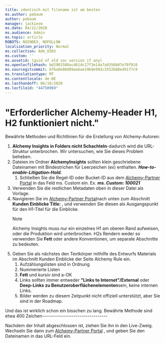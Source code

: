 ```yaml
---
title: identisch mit filename ist am besten
ms.author: pebaum
author: pebaum
manager: jackiesm
ms.date: 04/21/2020
ms.audience: Admin
ms.topic: article
ROBOTS: NOINDEX, NOFOLLOW
localization_priority: Normal
ms.collection: Adm_O365
ms.custom: ''
ms.assetid: (guid of old soc version if any)
ms.openlocfilehash: bd2901580acdb1dc17f3e14a7a9356b07e70f910
ms.sourcegitcommit: bf6a0e80d09aebae19b9e993c2552b88e49177c9
ms.translationtype: MT
ms.contentlocale: de-DE
ms.lasthandoff: 06/16/2020
ms.locfileid: "44750969"
---
```

# <a name="required-alchemy-header-h1-h2s-dont-work"></a>"Erforderlicher Alchemy-Header H1, H2 funktioniert nicht."
Bewährte Methoden und Richtlinien für die Erstellung von Alchemy-Autoren:

1. **Alchemy Insights in Folders nicht Schachteln**-dadurch wird die URL-Struktur unterbrochen. Wir untersuchen, wie Sie dieses Problem beheben.
1. Dateien im Ordner **AlchemyInsights** sollten klein geschriebene Dateinamen mit Bindestrichen für Leerzeichen (ex) enthalten. ***How-to-enable-Litigation-Hold***.
    1. Schließen Sie die Regel-ID oder Bucket-ID aus dem [Alchemy-Partner Portal](https://alchemyportal.azurewebsites.net) in das Feld ms. Custom ein. Ex. ***ms. Custom: 100021***
1. Verwenden Sie die restlichen Metadaten oben in dieser Datei als Vorlage.
1. Navigieren Sie im [Alchemy-Partner Portal](https://alchemyportal.azurewebsites.net)nach unten zum Abschnitt **Kunden Einblicke Title:** , und verwenden Sie diesen als Ausgangspunkt für den H1-Titel für die Einblicke. 
    > [!NOTE]
    > Alchemy Insights muss nur ein einzelnes H1 am oberen Rand aufweisen, oder die Produktion wird unterbrochen. H2s Rendern weder so verwenden Sie **Fett** oder andere Konventionen, um separate Abschnitte zu bedeuten.
1. Geben Sie als nächstes den Textkörper mithilfe des Entwurfs Materials im Abschnitt Kunden Einblicke der Seite Alchemy Rule ein.
    1. Aufzählungslisten sind in Ordnung
    1. Nummerierte Listen
    1. **Fett** und *kursiv* sind a-OK
    1. Links sollten immer entweder **"Links to Internet"/External** oder **Deep-Links zu Benutzeroberflächenelementen**sein, keine internen Links.
    1. Bilder werden zu diesem Zeitpunkt nicht offiziell unterstützt, aber Sie sind in der Roadmap.

Und das ist wirklich schon ein bisschen zu lang. Bewährte Methode sind etwa 400 Zeichen---------------------------------

Nachdem der Inhalt abgeschlossen ist, ziehen Sie ihn in den Live-Zweig. Wechseln Sie dann zum [Alchemy-Partner Portal](https://alchemyportal.azurewebsites.net) , und geben Sie den Dateinamen in das URL-Feld ein. 